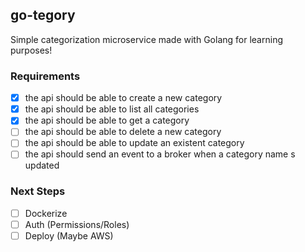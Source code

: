 ## go-tegory
Simple categorization microservice made with Golang for learning purposes!

### Requirements
- [x] the api should be able to create a new category
- [x] the api should be able to list all categories
- [x] the api should be able to get a category
- [ ] the api should be able to delete a new category
- [ ] the api should be able to update an existent category
- [ ] the api should send an event to a broker when a category name s updated

### Next Steps
- [ ] Dockerize
- [ ] Auth (Permissions/Roles)
- [ ] Deploy (Maybe AWS)
